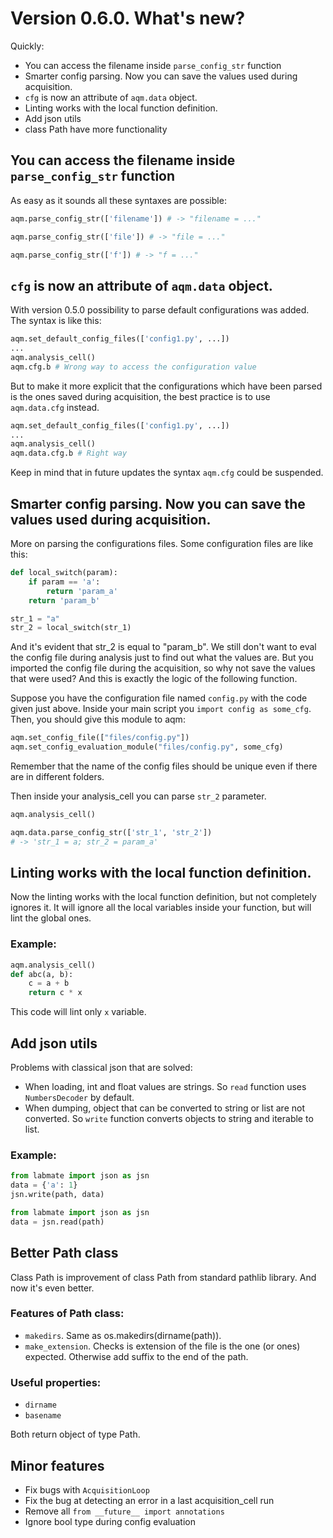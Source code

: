 # Version 0.6.0. What's new?

Quickly:

- You can access the filename inside `parse_config_str` function
- Smarter config parsing. Now you can save the values used during acquisition.
- `cfg` is now an attribute of `aqm.data` object.
- Linting works with the local function definition.
- Add json utils
- class Path have more functionality

## You can access the filename inside `parse_config_str` function

As easy as it sounds all these syntaxes are possible:

```python
aqm.parse_config_str(['filename']) # -> "filename = ..."

aqm.parse_config_str(['file']) # -> "file = ..."

aqm.parse_config_str(['f']) # -> "f = ..."
```

## `cfg` is now an attribute of `aqm.data` object.

With version 0.5.0 possibility to parse default configurations was added.
The syntax is like this:

```python
aqm.set_default_config_files(['config1.py', ...])
...
aqm.analysis_cell()
aqm.cfg.b # Wrong way to access the configuration value
```

But to make it more explicit that the configurations which have been parsed is the ones saved during acquisition, the best practice is to use `aqm.data.cfg` instead.

```python
aqm.set_default_config_files(['config1.py', ...])
...
aqm.analysis_cell()
aqm.data.cfg.b # Right way
```

Keep in mind that in future updates the syntax `aqm.cfg` could be suspended.

## Smarter config parsing. Now you can save the values used during acquisition.

More on parsing the configurations files. Some configuration files are like this:

```python
def local_switch(param):
    if param == 'a':
        return 'param_a'
    return 'param_b'

str_1 = "a"
str_2 = local_switch(str_1)
```

And it's evident that str_2 is equal to "param_b". We still don't want to eval the config file during analysis just to find out what the values are. But you imported the config file during the acquisition, so why not save the values that were used? And this is exactly the logic of the following function.

Suppose you have the configuration file named `config.py` with the code given just above. Inside your main script you `import config as some_cfg`. Then, you should give this module to aqm:

```python
aqm.set_config_file(["files/config.py"])
aqm.set_config_evaluation_module("files/config.py", some_cfg)
```

Remember that the name of the config files should be unique even if there are in different folders.

Then inside your analysis_cell you can parse `str_2` parameter.

```python
aqm.analysis_cell()

aqm.data.parse_config_str(['str_1', 'str_2'])
# -> 'str_1 = a; str_2 = param_a'
```

## Linting works with the local function definition.

Now the linting works with the local function definition, but not completely ignores it. It will ignore all the local variables inside your function, but will lint the global ones.

### Example:

```python
aqm.analysis_cell()
def abc(a, b):
    c = a + b
    return c * x
```

This code will lint only `x` variable.

## Add json utils

Problems with classical json that are solved:

- When loading, int and float values are strings. So `read` function uses `NumbersDecoder` by default.
- When dumping, object that can be converted to string or list are not converted. So `write` function converts objects to string and iterable to list.

### Example:

```python
from labmate import json as jsn
data = {'a': 1}
jsn.write(path, data)
```

```python
from labmate import json as jsn
data = jsn.read(path)
```

## Better Path class

Class Path is improvement of class Path from standard pathlib library. And now it's even better.

### Features of Path class:

- `makedirs`. Same as os.makedirs(dirname(path)).
- `make_extension`. Checks is extension of the file is the one (or ones) expected. Otherwise add suffix to the end of the path.

### Useful properties:

- `dirname`
- `basename`

Both return object of type Path.

## Minor features

- Fix bugs with `AcquisitionLoop`
- Fix the bug at detecting an error in a last acquisition_cell run
- Remove all `from __future__ import annotations`
- Ignore bool type during config evaluation
